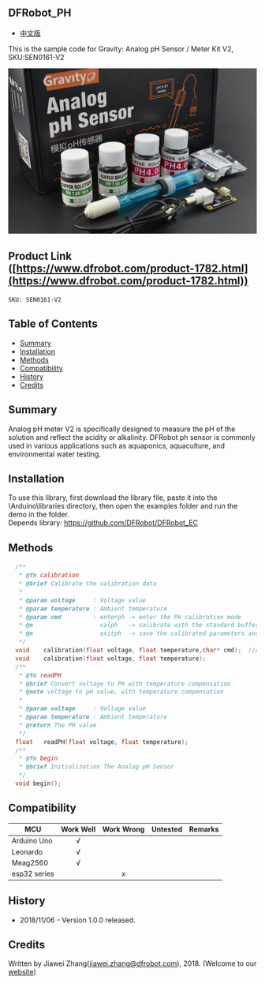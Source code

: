 ## DFRobot_PH

* [中文版](./README_CN.md)

This is the sample code for Gravity: Analog pH Sensor / Meter Kit V2, SKU:SEN0161-V2

![产品效果图](./resources/images/SEN0161-V2.png)

## Product Link ([https://www.dfrobot.com/product-1782.html](https://www.dfrobot.com/product-1782.html))
    SKU: SEN0161-V2

## Table of Contents

  * [Summary](#summary)
  * [Installation](#installation)
  * [Methods](#methods)
  * [Compatibility](#compatibility)
  * [History](#history)
  * [Credits](#credits)

## Summary

Analog pH meter V2 is specifically designed to measure the pH of the solution and reflect the acidity or alkalinity. DFRobot ph sensor is commonly used in various applications such as aquaponics, aquaculture, and environmental water testing.

## Installation

To use this library, first download the library file, paste it into the \Arduino\libraries directory, then open the examples folder and run the demo in the folder.<br>
Depends library: https://github.com/DFRobot/DFRobot_EC


## Methods

```C++
  /**
   * @fn calibration
   * @brief Calibrate the calibration data
   *
   * @param voltage     : Voltage value
   * @param temperature : Ambient temperature
   * @param cmd         : enterph -> enter the PH calibration mode
   * @n                   calph   -> calibrate with the standard buffer solution, two buffer solutions(4.0 and 7.0) will be automaticlly recognized
   * @n                   exitph  -> save the calibrated parameters and exit from PH calibration mode
   */
  void    calibration(float voltage, float temperature,char* cmd);  //calibration by Serial CMD
  void    calibration(float voltage, float temperature);
  /**
   * @fn readPH
   * @brief Convert voltage to PH with temperature compensation
   * @note voltage to pH value, with temperature compensation
   *
   * @param voltage     : Voltage value
   * @param temperature : Ambient temperature
   * @return The PH value
   */
  float   readPH(float voltage, float temperature); 
  /**
   * @fn begin
   * @brief Initialization The Analog pH Sensor
   */
  void begin();
```

## Compatibility

MCU                | Work Well | Work Wrong | Untested  | Remarks
------------------ | :----------: | :----------: | :---------: | -----
Arduino Uno  |      √       |             |            | 
Leonardo  |      √       |             |            | 
Meag2560 |      √       |             |            | 
esp32 series   |              |     x       |            |

## History

- 2018/11/06 - Version 1.0.0 released.

## Credits

Written by Jiawei Zhang(jiawei.zhang@dfrobot.com), 2018. (Welcome to our [website](https://www.dfrobot.com/))
